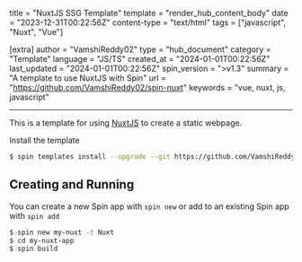title = "NuxtJS SSG Template"
template = "render_hub_content_body"
date = "2023-12-31T00:22:56Z"
content-type = "text/html"
tags = ["javascript", "Nuxt", "Vue"]

[extra]
author = "VamshiReddy02"
type = "hub_document"
category = "Template"
language = "JS/TS"
created_at = "2024-01-01T00:22:56Z"
last_updated = "2024-01-01T00:22:56Z"
spin_version = ">v1.3"
summary =  "A template to use NuxtJS with Spin"
url = "https://github.com/VamshiReddy02/spin-nuxt"
keywords = "vue, nuxt, js, javascript"

---

This is a template for using [NuxtJS](https://nuxt.com/docs/getting-started/introduction) to create a static webpage.


Install the template
```bash
$ spin templates install --upgrade --git https://github.com/VamshiReddy02/spin-nuxt
```

## Creating and Running
You can create a new Spin app with `spin new` or add to an existing Spin app with `spin add` 

```bash
$ spin new my-nuxt -t Nuxt
$ cd my-nuxt-app
$ spin build 
```